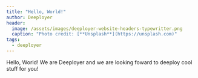 ```yaml
---
title: "Hello, World!"
author: Deeployer
header:
  image: /assets/images/deeployer-website-headers-typewritter.png
  caption: "Photo credit: [**Unsplash**](https://unsplash.com)"
tags: 
  - deeployer
---
```


Hello, World! We are Deeployer and we are looking foward to deeploy cool stuff for you!
